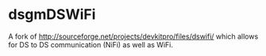 dsgmDSWiFi
==========

A fork of http://sourceforge.net/projects/devkitpro/files/dswifi/ which allows for DS to DS communication (NiFi) as well as WiFi.
